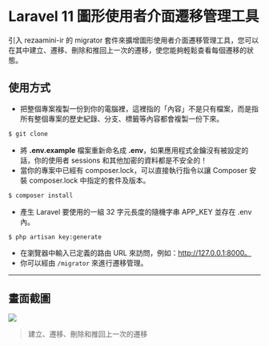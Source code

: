 # Laravel 11 圖形使用者介面遷移管理工具

引入 rezaamini-ir 的 migrator 套件來擴增圖形使用者介面遷移管理工具，您可以在其中建立、遷移、刪除和推回上一次的遷移，使您能夠輕鬆查看每個遷移的狀態。

## 使用方式
- 把整個專案複製一份到你的電腦裡，這裡指的「內容」不是只有檔案，而是指所有整個專案的歷史紀錄、分支、標籤等內容都會複製一份下來。
```sh
$ git clone
```
- 將 __.env.example__ 檔案重新命名成 __.env__，如果應用程式金鑰沒有被設定的話，你的使用者 sessions 和其他加密的資料都是不安全的！
- 當你的專案中已經有 composer.lock，可以直接執行指令以讓 Composer 安裝 composer.lock 中指定的套件及版本。
```sh
$ composer install
```
- 產生 Laravel 要使用的一組 32 字元長度的隨機字串 APP_KEY 並存在 .env 內。
```sh
$ php artisan key:generate
```
- 在瀏覽器中輸入已定義的路由 URL 來訪問，例如：http://127.0.0.1:8000。
- 你可以經由 `/migrator` 來進行遷移管理。

----

## 畫面截圖
![](https://i.imgur.com/mKFafjI.gif)
> 建立、遷移、刪除和推回上一次的遷移
